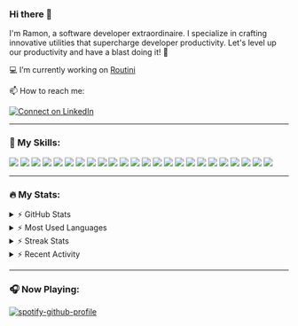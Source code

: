### Hi there 👋

I'm Ramon, a software developer extraordinaire. I specialize in crafting innovative utilities that supercharge developer productivity. Let's level up our productivity and have a blast doing it! 🚀

💻 I’m currently working on [Routini](https://github.com/ummjhall/Routini)

📫 How to reach me:

[![Connect on LinkedIn](https://img.shields.io/badge/--linkedin?label=LinkedIn&logo=LinkedIn&style=social)](https://www.linkedin.com/in/ramon-barros-095b0b72/)

<hr>

### 🎯 My Skills:

<p>
<!-- languages -->

<!-- ## My Skills -->
<img src="https://img.shields.io/badge/JavaScript-323330?style=for-the-badge&logo=javascript&logoColor=F7DF1E" />
<!-- <img src="https://img.shields.io/badge/PHP-777BB4?style=for-the-badge&logo=php&logoColor=white" /> -->
<img src="https://img.shields.io/badge/Python-3776AB?style=for-the-badge&logo=python&logoColor=white" />
<img src="https://img.shields.io/badge/CSS3-1572B6?style=for-the-badge&logo=css3&logoColor=white" />
<img src="https://img.shields.io/badge/Sass-CC6699?style=for-the-badge&logo=sass&logoColor=white" />
<img src="https://img.shields.io/badge/HTML5-E34F26?style=for-the-badge&logo=html5&logoColor=white" />
<!-- <img src="https://img.shields.io/badge/json-5E5C5C?style=for-the-badge&logo=json&logoColor=white" /> -->

<!-- Frameworks -->
<img src="https://img.shields.io/badge/React-20232A?style=for-the-badge&logo=react&logoColor=61DAFB" />
<img src="https://img.shields.io/badge/Redux-593D88?style=for-the-badge&logo=redux&logoColor=white" />
<img src="https://img.shields.io/badge/React_Native-20232A?style=for-the-badge&logo=react&logoColor=61DAFB" />
<img src="https://img.shields.io/badge/next.js-000000?style=for-the-badge&logo=nextdotjs&logoColor=white" />
<img src="https://img.shields.io/badge/Flask-000000?style=for-the-badge&logo=flask&logoColor=white" />
<!-- <img src="https://img.shields.io/badge/Laravel-FF2D20?style=for-the-badge&logo=laravel&logoColor=white" /> -->
<img src="https://img.shields.io/badge/Angular-DD0031?style=for-the-badge&logo=angular&logoColor=white" />
<img src="https://img.shields.io/badge/Bootstrap-563D7C?style=for-the-badge&logo=bootstrap&logoColor=white" />
<img src="https://img.shields.io/badge/Tailwind_CSS-38B2AC?style=for-the-badge&logo=tailwind-css&logoColor=white" />
<img src="https://img.shields.io/badge/Express.js-000000?style=for-the-badge&logo=express&logoColor=white" />
<!-- <img src="https://img.shields.io/badge/Jest-C21325?style=for-the-badge&logo=jest&logoColor=white" /> -->
<img src="https://img.shields.io/badge/mocha.js-323330?style=for-the-badge&logo=mocha&logoColor=Brown" />
<img src="https://img.shields.io/badge/Wordpress-21759B?style=for-the-badge&logo=wordpress&logoColor=white" />

<!-- Database -->
<img src="https://img.shields.io/badge/MySQL-00000F?style=for-the-badge&logo=mysql&logoColor=white" />
<img src="https://img.shields.io/badge/MongoDB-4EA94B?style=for-the-badge&logo=mongodb&logoColor=white" />

<!-- Misc -->
<img src="https://img.shields.io/badge/Git-F05032?style=for-the-badge&logo=git&logoColor=white" />
<img src="https://img.shields.io/badge/Node.js-339933?style=for-the-badge&logo=nodedotjs&logoColor=white" />
<img src="https://img.shields.io/badge/npm-CB3837?style=for-the-badge&logo=npm&logoColor=white" />
<!-- <img src="https://img.shields.io/badge/iTerm2-000000?style=for-the-badge&logo=iterm2&logoColor=white" /> -->
<!-- <img src="https://img.shields.io/badge/Docker-2CA5E0?style=for-the-badge&logo=docker&logoColor=white" /> -->
<img src="https://img.shields.io/badge/Postman-FF6C37?style=for-the-badge&logo=Postman&logoColor=white" />
<!-- <img src="https://img.shields.io/badge/JWT-000000?style=for-the-badge&logo=JSON%20web%20tokens&logoColor=white" /> -->
<!-- cloud -->
<img src="https://img.shields.io/badge/Heroku-430098?style=for-the-badge&logo=heroku&logoColor=white" />
<img src="https://img.shields.io/badge/vercel-%23000000.svg?style=for-the-badge&logo=vercel&logoColor=white" />
<!-- os -->
<!-- <img src="https://img.shields.io/badge/Windows-0078D6?style=for-the-badge&logo=windows&logoColor=white" /> -->
<!-- <img src="https://img.shields.io/badge/Linux-FCC624?style=for-the-badge&logo=linux&logoColor=black" /> -->
<!-- <img src="https://img.shields.io/badge/mac%20os-000000?style=for-the-badge&logo=apple&logoColor=white" /> -->
<!-- misc -->
<!-- <img src="https://img.shields.io/badge/Raspberry%20Pi-A22846?style=for-the-badge&logo=Raspberry%20Pi&logoColor=white" />
<img src="https://img.shields.io/badge/gimp-5C5543?style=for-the-badge&logo=gimp&logoColor=white" /> -->
<!-- <img src="https://img.shields.io/badge/Adobe%20Photoshop-31A8FF?style=for-the-badge&logo=Adobe%20Photoshop&logoColor=black" /> -->
<!-- <img src="https://img.shields.io/badge/GNU%20Bash-4EAA25?style=for-the-badge&logo=GNU%20Bash&logoColor=white" /> -->
<!-- <img src="https://img.shields.io/badge/windows%20terminal-4D4D4D?style=for-the-badge&logo=windows%20terminal&logoColor=white" /> -->

<!-- IDE -->
<!-- <img src="https://img.shields.io/badge/Visual_Studio_Code-0078D4?style=for-the-badge&logo=visual%20studio%20code&logoColor=white" />
<img src="https://img.shields.io/badge/IntelliJIDEA-000000.svg?style=for-the-badge&logo=intellij-idea&logoColor=white" /> -->

<!-- Workflow Platforms -->
<!-- <img src="https://img.shields.io/badge/Jira-0052CC?style=for-the-badge&logo=Jira&logoColor=white" /> -->
<p>

<!--
**ramonpbarros/ramonpbarros** is a ✨ _special_ ✨ repository because its `README.md` (this file) appears on your GitHub profile.

Here are some ideas to get you started:

- 🔭 I’m currently working on ...
- 🌱 I’m currently learning ...
- 👯 I’m looking to collaborate on ...
- 🤔 I’m looking for help with ...
- 💬 Ask me about ...
- 📫 How to reach me: ...
- 😄 Pronouns: ...
- ⚡ Fun fact: ...
-->
<hr>

### 🔥 My Stats:

<details>
  <summary>⚡ GitHub Stats</summary>
  <img alt="ramonpbarros' GitHub Stats" src="https://github-readme-stats-inky-gamma.vercel.app/api?username=ramonpbarros&show_icons=true&hide_border=true&theme=dark">
</details>

<details>
  <summary>⚡ Most Used Languages</summary>
  <img alt="ramonpbarros' GitHub Stats" src="https://github-readme-stats-inky-gamma.vercel.app/api/top-langs/?username=ramonpbarros&layout=compact&show_icons=true&hide_border=true&theme=dark">
</details>

<details>
  <summary>⚡ Streak Stats</summary>
  <img alt="ramonpbarros' GitHub Stats" src="https://github-readme-streak-stats.herokuapp.com?user=ramonpbarros&include_all_commits=true&hide_border=true&theme=dark">
</details>

<details>
  <summary>⚡ Recent Activity</summary>

  <!--START_SECTION:activity-->
1. 🗣 Commented on [#12](https://github.com/ummjhall/Routini/issues/12#issuecomment-2002108935) in [ummjhall/Routini](https://github.com/ummjhall/Routini)
2. 🗣 Commented on [#21](https://github.com/ummjhall/Routini/issues/21#issuecomment-2002097579) in [ummjhall/Routini](https://github.com/ummjhall/Routini)
3. 🗣 Commented on [#20](https://github.com/ummjhall/Routini/issues/20#issuecomment-2002095953) in [ummjhall/Routini](https://github.com/ummjhall/Routini)
4. 🗣 Commented on [#19](https://github.com/ummjhall/Routini/issues/19#issuecomment-2002088675) in [ummjhall/Routini](https://github.com/ummjhall/Routini)
5. 🔒 Closed issue [#19](https://github.com/ummjhall/Routini/issues/19) in [ummjhall/Routini](https://github.com/ummjhall/Routini)
  <!--END_SECTION:activity-->

</details>

<hr>

### 🎧 Now Playing:

[![spotify-github-profile](https://spotify-github-profile.vercel.app/api/view?uid=31rknooggvhgxe7z2nsbwzamvqja&cover_image=false&theme=natemoo-re&show_offline=true&background_color=121212&interchange=false)](https://spotify-github-profile.vercel.app/api/view?uid=31rknooggvhgxe7z2nsbwzamvqja&redirect=true)
